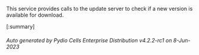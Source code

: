 






This service provides calls to the update server to check if a new version is available for download.

[:summary]

###### Auto generated by Pydio Cells Enterprise Distribution v4.2.2-rc1 on 8-Jun-2023
